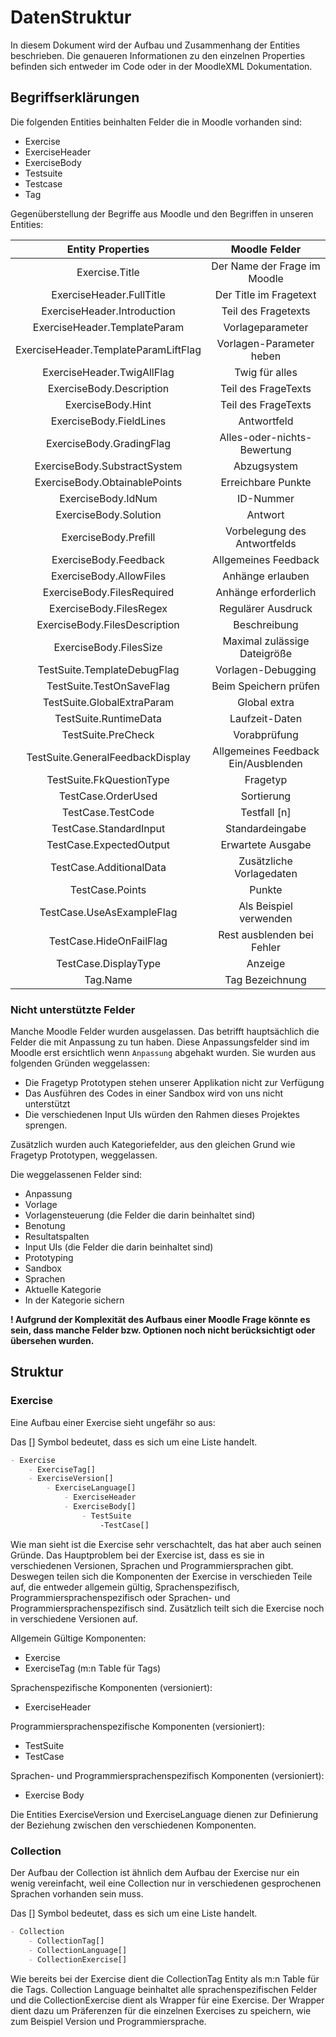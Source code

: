 # **DatenStruktur**

In diesem Dokument wird der Aufbau und Zusammenhang der Entities beschrieben.
Die genaueren Informationen zu den einzelnen Properties befinden sich entweder im Code oder in der MoodleXML Dokumentation.

## **Begriffserklärungen**

Die folgenden Entities beinhalten Felder die in Moodle vorhanden sind:

- Exercise
- ExerciseHeader
- ExerciseBody
- Testsuite
- Testcase
- Tag

Gegenüberstellung der Begriffe aus Moodle und den Begriffen in unseren Entities:

|      Entity Properties                    |     Moodle Felder                         |
|      :---:                                |     :---:                                 |
|      Exercise.Title                       |     Der Name der Frage im Moodle          |
|      ExerciseHeader.FullTitle             |     Der Title im Fragetext                |
|      ExerciseHeader.Introduction          |     Teil des Fragetexts                   |
|      ExerciseHeader.TemplateParam         |     Vorlageparameter                      |
|      ExerciseHeader.TemplateParamLiftFlag |     Vorlagen-Parameter heben              |
|      ExerciseHeader.TwigAllFlag           |     Twig für alles                        |
|      ExerciseBody.Description             |     Teil des FrageTexts                   |
|      ExerciseBody.Hint                    |     Teil des FrageTexts                   |
|      ExerciseBody.FieldLines              |     Antwortfeld                           |
|      ExerciseBody.GradingFlag             |     Alles-oder-nichts-Bewertung           |
|      ExerciseBody.SubstractSystem         |     Abzugsystem                           |
|      ExerciseBody.ObtainablePoints        |     Erreichbare Punkte                    |
|      ExerciseBody.IdNum                   |     ID-Nummer                             |
|      ExerciseBody.Solution                |     Antwort                               |
|      ExerciseBody.Prefill                 |     Vorbelegung des Antwortfelds          |
|      ExerciseBody.Feedback                |     Allgemeines Feedback                  |
|      ExerciseBody.AllowFiles              |     Anhänge erlauben                      |
|      ExerciseBody.FilesRequired           |     Anhänge erforderlich                  |
|      ExerciseBody.FilesRegex              |     Regulärer Ausdruck                    |
|      ExerciseBody.FilesDescription        |     Beschreibung                          |
|      ExerciseBody.FilesSize               |     Maximal zulässige Dateigröße          |
|      TestSuite.TemplateDebugFlag          |     Vorlagen-Debugging                    |
|      TestSuite.TestOnSaveFlag             |     Beim Speichern prüfen                 |
|      TestSuite.GlobalExtraParam           |     Global extra                          |
|      TestSuite.RuntimeData                |     Laufzeit-Daten                        |
|      TestSuite.PreCheck                   |     Vorabprüfung                          |
|      TestSuite.GeneralFeedbackDisplay     |     Allgemeines Feedback Ein/Ausblenden   |
|      TestSuite.FkQuestionType             |     Fragetyp                              |
|      TestCase.OrderUsed                   |     Sortierung                            |
|      TestCase.TestCode                    |     Testfall [n]                          |
|      TestCase.StandardInput               |     Standardeingabe                       |
|      TestCase.ExpectedOutput              |     Erwartete Ausgabe                     |
|      TestCase.AdditionalData              |     Zusätzliche Vorlagedaten              |
|      TestCase.Points                      |     Punkte                                |
|      TestCase.UseAsExampleFlag            |     Als Beispiel verwenden                |
|      TestCase.HideOnFailFlag              |     Rest ausblenden bei Fehler            |
|      TestCase.DisplayType                 |     Anzeige                               |
|      Tag.Name                             |     Tag Bezeichnung                       |

### **Nicht unterstützte Felder**

Manche Moodle Felder wurden ausgelassen. Das betrifft hauptsächlich die Felder die mit Anpassung zu tun haben.
Diese Anpassungsfelder sind im Moodle erst ersichtlich wenn `Anpassung` abgehakt wurden. Sie wurden aus folgenden Gründen weggelassen:

- Die Fragetyp Prototypen stehen unserer Applikation nicht zur Verfügung
- Das Ausführen des Codes in einer Sandbox wird von uns nicht unterstützt
- Die verschiedenen Input UIs würden den Rahmen dieses Projektes sprengen.

Zusätzlich wurden auch Kategoriefelder, aus den gleichen Grund wie Fragetyp Prototypen, weggelassen.

Die weggelassenen Felder sind:

- Anpassung
- Vorlage
- Vorlagensteuerung (die Felder die darin beinhaltet sind)
- Benotung
- Resultatspalten
- Input UIs (die Felder die darin beinhaltet sind)
- Prototyping
- Sandbox
- Sprachen
- Aktuelle Kategorie
- In der Kategorie sichern

**! Aufgrund der Komplexität des Aufbaus einer Moodle Frage könnte es sein, dass manche Felder bzw. Optionen noch nicht berücksichtigt oder übersehen wurden.**

## **Struktur**

### **Exercise**

Eine Aufbau einer Exercise sieht ungefähr so aus:

Das [] Symbol bedeutet, dass es sich um eine Liste handelt.

```md
- Exercise
    - ExerciseTag[]
    - ExerciseVersion[]
        - ExerciseLanguage[]
            - ExerciseHeader
            - ExerciseBody[]
                - TestSuite
                    -TestCase[]
```

Wie man sieht ist die Exercise sehr verschachtelt, das hat aber auch seinen Gründe. Das Hauptproblem bei der Exercise ist, dass es sie in verschiedenen Versionen, Sprachen und Programmiersprachen gibt.
Deswegen teilen sich die Komponenten der Exercise in verschieden Teile auf, die entweder allgemein gültig, Sprachenspezifisch, Programmiersprachenspezifisch oder Sprachen- und Programmiersprachenspezifisch sind.
Zusätzlich teilt sich die Exercise noch in verschiedene Versionen auf.

Allgemein Gültige Komponenten:

- Exercise
- ExerciseTag (m:n Table für Tags)

Sprachenspezifische Komponenten (versioniert):

- ExerciseHeader

Programmiersprachenspezifische Komponenten (versioniert):

- TestSuite
- TestCase

Sprachen- und Programmiersprachenspezifisch Komponenten (versioniert):

- Exercise Body

Die Entities ExerciseVersion und ExerciseLanguage dienen zur Definierung der Beziehung zwischen den verschiedenen Komponenten.

### **Collection**

Der Aufbau der Collection ist ähnlich dem Aufbau der Exercise nur ein wenig vereinfacht, weil eine Collection nur in verschiedenen gesprochenen Sprachen vorhanden sein muss.

Das [] Symbol bedeutet, dass es sich um eine Liste handelt.

```md
- Collection
    - CollectionTag[]
    - CollectionLanguage[]
    - CollectionExercise[]
```

Wie bereits bei der Exercise dient die CollectionTag Entity als m:n Table für die Tags.
Collection Language beinhaltet alle sprachenspezifischen Felder und die CollectionExercise dient als Wrapper für eine Exercise. Der Wrapper dient dazu um Präferenzen für die einzelnen Exercises zu speichern, wie zum Beispiel Version und Programmiersprache.
